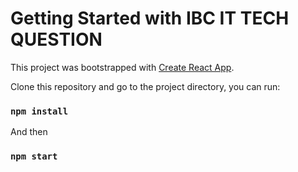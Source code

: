 # Getting Started with IBC IT TECH QUESTION

This project was bootstrapped with [Create React App](https://github.com/facebook/create-react-app).

Clone this repository and go to the project directory, you can run: 

### `npm install`

And then

### `npm start`




